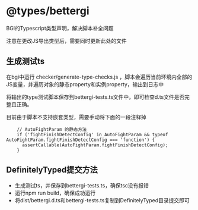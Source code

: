 # @types/bettergi

BGI的Typescript类型声明，解决脚本补全问题

注意在更改JS导出类型后，需要同时更新此处的文件

## 生成测试ts

在bgi中运行 checker/generate-type-checks.js ，脚本会遍历当前环境内全部的JS变量，并遍历对象的静态property和实例property，输出到日志中

将输出的type测试脚本保存到bettergi-tests.ts文件中，即可检查d.ts文件是否完整且正确。

目前由于脚本不支持嵌套类型，需要手动将下面的一段注释掉
```
    // AutoFightParam 的静态方法
    if ('fightFinishDetectConfig' in AutoFightParam && typeof AutoFightParam.fightFinishDetectConfig === 'function') {
      assertCallable(AutoFightParam.fightFinishDetectConfig);
    }
```

## DefinitelyTyped提交方法

- 生成测试ts，并保存到bettergi-tests.ts，确保tsc没有报错
- 运行npm run build，确保成功运行
- 将dist/bettergi.d.ts和bettergi-tests.ts复制到DefinitelyTyped目录提交即可
